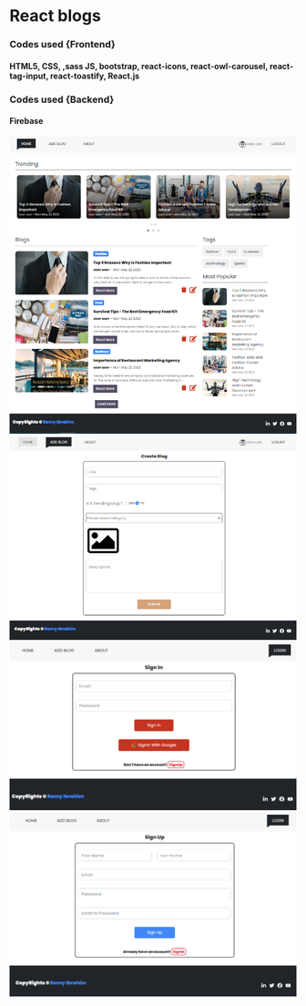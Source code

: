 # React blogs
### Codes used {Frontend}
#### HTML5, CSS, ,sass JS, bootstrap, react-icons, react-owl-carousel, react-tag-input, react-toastify, React.js
### Codes used {Backend}
#### Firebase
![alt text](https://raw.githubusercontent.com/ramyibrahim-eg/blogs/main/screenshot.PNG "Logo Website From React")
![alt text](https://raw.githubusercontent.com/ramyibrahim-eg/blogs/main/screenshot-1.PNG "Logo Website From React")
![alt text](https://raw.githubusercontent.com/ramyibrahim-eg/blogs/main/screenshot-2.PNG "Logo Website From React")
![alt text](https://raw.githubusercontent.com/ramyibrahim-eg/blogs/main/screenshot-3.PNG "Logo Website From React")
